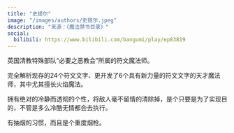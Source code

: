 ```yaml
---
title: "史提尔"
image: "/images/authors/史提尔.jpeg"
description: "来源：《魔法禁书目录》"
social:
  bilibili: https://www.bilibili.com/bangumi/play/ep83819
---
```


英国清教特殊部队“必要之恶教会”所属的符文魔法师。

完全解析现存的24个符文文字、更开发了6个具有新力量的符文文字的天才魔法师，其中尤其擅长火焰魔法。

拥有绝对的冷静而透彻的个性，将敌人毫不留情的清除掉，是个只要是为了实现目的，不管是多么冷酷无情都会去执行。

有抽烟的习惯，而且是个重度烟枪。